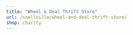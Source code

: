 ```yaml
---
title: "Wheel & Deal Thrift Store"
url: /snellville/wheel-and-deal-thrift-store/
shop: charity
---
```

